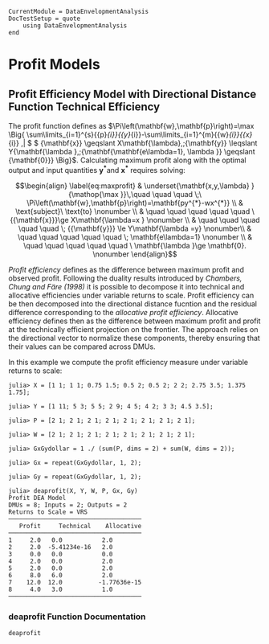 ```@meta
CurrentModule = DataEnvelopmentAnalysis
DocTestSetup = quote
    using DataEnvelopmentAnalysis
end
```

# Profit Models

## Profit Efficiency Model with Directional Distance Function Technical Efficiency

 The profit function defines as $\Pi\left(\mathbf{w},\mathbf{p}\right)=\max \Big\{ \sum\limits_{i=1}^{s}{{p}_{i}}{{y}_{i}}-\sum\limits_{i=1}^{m}{{w}_{i}}{{x}_{i}} \,|  $
 $ {\mathbf{x}} \geqslant X\mathbf{\lambda},\;{\mathbf{y}} \leqslant Y{\mathbf{\lambda },\;{\mathbf{\mathbf{e\lambda=1}, \lambda }} \geqslant {\mathbf{0}}} \Big\}$. Calculating maximum profit along with the optimal output and input quantities $\mathbf{y^{*}}$and $\mathbf{x^{*}}$ requires solving: 

```math
\begin{align}
\label{eq:maxprofit}
  & \underset{\mathbf{x,y,\lambda} }{\mathop{\max }}\,\quad \quad \quad \;\ \Pi\left(\mathbf{w},\mathbf{p}\right)=\mathbf{py^{*}-wx^{*}}  \\ 
 & \text{subject}\ \text{to} \nonumber \\ 
 & \quad \quad \quad \quad \quad \ {{\mathbf{x}}}\ge X\mathbf{\lambda=x } \nonumber \\ 
 & \quad \quad \quad \quad \quad  \; {{\mathbf{y}}}  \le Y\mathbf{\lambda =y} \nonumber\\
& \quad \quad \quad \quad \quad \; \mathbf{e\lambda=1}
\nonumber \\ 
 & \quad \quad \quad \quad \quad \ \mathbf{\lambda }\ge \mathbf{0}. \nonumber  
\end{align}
```

*Profit efficiency* defines as the difference between maximum profit and observed profit. Following the duality results introduced by *Chambers, Chung and Färe (1998)* it is possible to decompose it into technical and allocative efficiencies under variable returns to scale. Profit efficiency can be then decomposed into the directional distance fucntion and the residual difference corresponding to the *allocative profit efficiency*. Allocative efficiency defines then as the difference between maximum profit and profit at the technically efficient projection on the frontier. The approach relies on the directional vector to normalize these components, thereby ensuring that their values can be compared across DMUs. 

In this example we compute the profit efficiency measure under variable returns to scale:
```jldoctest 1
julia> X = [1 1; 1 1; 0.75 1.5; 0.5 2; 0.5 2; 2 2; 2.75 3.5; 1.375 1.75];

julia> Y = [1 11; 5 3; 5 5; 2 9; 4 5; 4 2; 3 3; 4.5 3.5];

julia> P = [2 1; 2 1; 2 1; 2 1; 2 1; 2 1; 2 1; 2 1];

julia> W = [2 1; 2 1; 2 1; 2 1; 2 1; 2 1; 2 1; 2 1];

julia> GxGydollar = 1 ./ (sum(P, dims = 2) + sum(W, dims = 2));

julia> Gx = repeat(GxGydollar, 1, 2);

julia> Gy = repeat(GxGydollar, 1, 2);

julia> deaprofit(X, Y, W, P, Gx, Gy)
Profit DEA Model 
DMUs = 8; Inputs = 2; Outputs = 2
Returns to Scale = VRS
─────────────────────────────────────
   Profit     Technical    Allocative
─────────────────────────────────────
1     2.0   0.0           2.0        
2     2.0  -5.41234e-16   2.0        
3     0.0   0.0           0.0        
4     2.0   0.0           2.0        
5     2.0   0.0           2.0        
6     8.0   6.0           2.0        
7    12.0  12.0          -1.77636e-15
8     4.0   3.0           1.0        
─────────────────────────────────────
```

### deaprofit Function Documentation

```@docs
deaprofit
```


